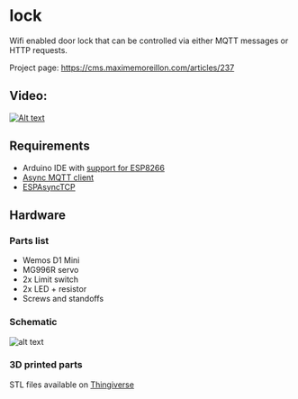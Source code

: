 # lock

Wifi enabled door lock that can be controlled via either MQTT messages or HTTP requests.

Project page: https://cms.maximemoreillon.com/articles/237

## Video:
[![Alt text](https://img.youtube.com/vi/oReezruJR1E/0.jpg)](https://www.youtube.com/watch?v=oReezruJR1E)

## Requirements
* Arduino IDE with [support for ESP8266](https://github.com/esp8266/Arduino)
* [Async MQTT client](https://github.com/marvinroger/async-mqtt-client)
* [ESPAsyncTCP](https://github.com/me-no-dev/ESPAsyncTCP)

## Hardware
### Parts list
* Wemos D1 Mini
* MG996R servo
* 2x Limit switch
* 2x LED + resistor
* Screws and standoffs

### Schematic
![alt text](https://img.maximemoreillon.com/images/609493e243b2829ef4abca38)

### 3D printed parts
STL files available on [Thingiverse](https://www.thingiverse.com/thing:2462482)
